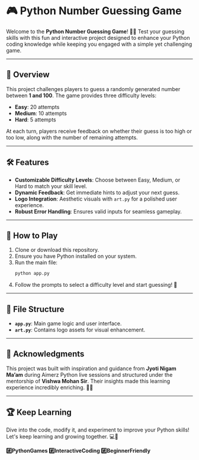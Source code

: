 # 🎮 Python Number Guessing Game  

Welcome to the **Python Number Guessing Game**! 🐍🎯 Test your guessing skills with this fun and interactive project designed to enhance your Python coding knowledge while keeping you engaged with a simple yet challenging game.  

---

## 📜 **Overview**  
This project challenges players to guess a randomly generated number between **1 and 100**. The game provides three difficulty levels:  
- **Easy**: 20 attempts  
- **Medium**: 10 attempts  
- **Hard**: 5 attempts  

At each turn, players receive feedback on whether their guess is too high or too low, along with the number of remaining attempts.  

---

## 🛠 **Features**  
- **Customizable Difficulty Levels**: Choose between Easy, Medium, or Hard to match your skill level.  
- **Dynamic Feedback**: Get immediate hints to adjust your next guess.  
- **Logo Integration**: Aesthetic visuals with `art.py` for a polished user experience.  
- **Robust Error Handling**: Ensures valid inputs for seamless gameplay.  

---

## 🚀 **How to Play**  
1. Clone or download this repository.  
2. Ensure you have Python installed on your system.  
3. Run the main file:  
   ```bash  
   python app.py  
   ```  
4. Follow the prompts to select a difficulty level and start guessing! 🎉  

---

## 📂 **File Structure**  
- **`app.py`**: Main game logic and user interface.  
- **`art.py`**: Contains logo assets for visual enhancement.  

---

## 🎉 **Acknowledgments**  
This project was built with inspiration and guidance from **Jyoti Nigam Ma’am** during Aimerz Python live sessions and structured under the mentorship of **Vishwa Mohan Sir**. Their insights made this learning experience incredibly enriching. 🙏✨  

---

## 🏆 **Keep Learning**  
Dive into the code, modify it, and experiment to improve your Python skills! Let's keep learning and growing together. 💻🌱  

**#️⃣PythonGames #️⃣InteractiveCoding #️⃣BeginnerFriendly**
